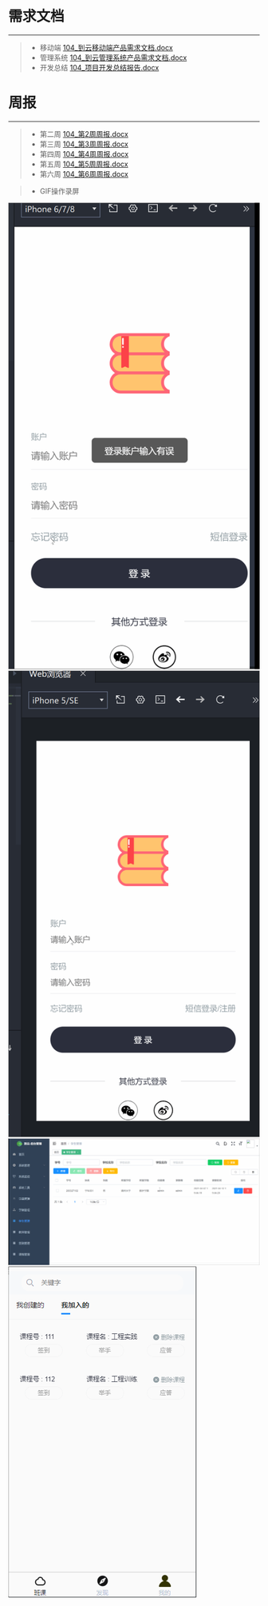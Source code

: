 # 需求文档

-----
> * 移动端 
[104_到云移动端产品需求文档.docx](https://github.com/TragedyN/EngineeringPractice/blob/master/%E7%AC%AC%E5%8D%81%E4%B8%80%E5%91%A8/104_%E5%88%B0%E4%BA%91%E7%A7%BB%E5%8A%A8%E7%AB%AF%E4%BA%A7%E5%93%81%E9%9C%80%E6%B1%82%E6%96%87%E6%A1%A3.docx)
> * 管理系统 
[104_到云管理系统产品需求文档.docx](https://github.com/TragedyN/EngineeringPractice/blob/master/%E7%AC%AC%E5%8D%81%E4%B8%80%E5%91%A8/104_%E5%88%B0%E4%BA%91%E7%AE%A1%E7%90%86%E7%B3%BB%E7%BB%9F%E4%BA%A7%E5%93%81%E9%9C%80%E6%B1%82%E6%96%87%E6%A1%A3.docx)
> * 开发总结
[104_项目开发总结报告.docx](https://github.com/TragedyN/EngineeringPractice/blob/master/%E7%AC%AC%E5%8D%81%E4%B8%80%E5%91%A8/104_%E9%A1%B9%E7%9B%AE%E5%BC%80%E5%8F%91%E6%80%BB%E7%BB%93%E6%8A%A5%E5%91%8A.docx)

# 周报

-----
> * 第二周
[104_第2周周报.docx](https://github.com/TragedyN/EngineeringPractice/blob/master/%E7%AC%AC%E4%BA%8C%E5%91%A8/104_%E7%AC%AC2%E5%91%A8%E5%91%A8%E6%8A%A5.docx)
> * 第三周
[104_第3周周报.docx](https://github.com/TragedyN/EngineeringPractice/blob/master/%E7%AC%AC%E4%B8%89%E5%91%A8/104_%E7%AC%AC3%E5%91%A8%E5%91%A8%E6%8A%A5.docx)
> * 第四周
[104_第4周周报.docx](https://github.com/TragedyN/EngineeringPractice/blob/master/%E7%AC%AC%E5%9B%9B%E5%91%A8/104_%E7%AC%AC4%E5%91%A8%E5%91%A8%E6%8A%A5.docx)
> * 第五周
[104_第5周周报.docx](https://github.com/TragedyN/EngineeringPractice/blob/master/%E7%AC%AC%E4%BA%94%E5%91%A8/104_%E7%AC%AC5%E5%91%A8%E5%91%A8%E6%8A%A5.docx)
> * 第六周
[104_第6周周报.docx](https://github.com/TragedyN/EngineeringPractice/blob/master/%E7%AC%AC%E5%85%AD%E5%91%A8/104_%E7%AC%AC6%E5%91%A8%E5%91%A8%E6%8A%A5.docx)

> * GIF操作录屏
> 
![104_移动端_03.gif](https://github.com/TragedyN/EngineeringPractice/blob/master/%E7%AC%AC%E4%B8%89%E5%91%A8/104_%E7%A7%BB%E5%8A%A8%E7%AB%AF_03.gif)
![104_移动端_05.gif](https://github.com/TragedyN/EngineeringPractice/blob/master/%E7%AC%AC%E4%BA%94%E5%91%A8/104_%E7%A7%BB%E5%8A%A8%E7%AB%AF_05.gif)
![104_移动端_06.gif](https://github.com/TragedyN/EngineeringPractice/blob/master/%E7%AC%AC%E5%85%AD%E5%91%A8/104_%E5%89%8D%E7%AB%AF_06.gif)
![104_前端_06.gif](https://github.com/TragedyN/EngineeringPractice/blob/master/%E7%AC%AC%E5%85%AD%E5%91%A8/104_%E7%A7%BB%E5%8A%A8%E7%AB%AF_06.gif)
